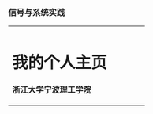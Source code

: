 ### 信号与系统实践
<table border="0">
  <tr>
    <td width="75%">
      <h1>我的个人主页</h1>
      <p><b>浙江大学宁波理工学院</b></p>
    </td>
  </tr>
</table>

